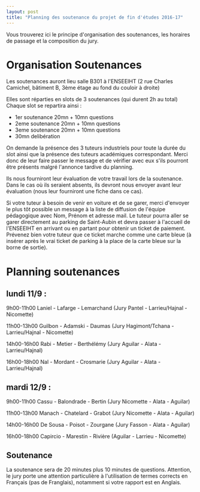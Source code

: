 ```yaml
---
layout: post
title: "Planning des soutenance du projet de fin d'études 2016-17"
---
```


Vous trouverez ici le principe d'organisation des soutenances, les horaires de passage et la composition du jury.

# Organisation Soutenances 

Les soutenances auront lieu salle B301 à l'ENSEEIHT (2 rue Charles Camichel, bâtiment B, 3ème étage au fond du couloir à droite)

Elles sont réparties en slots de 3 soutenances (qui durent 2h au total)
Chaque slot se repartira ainsi :
  * 1er soutenance 20mn + 10mn questions
  * 2eme soutenance 20mn + 10mn questions
  * 3eme soutenance 20mn + 10mn questions
  * 30mn delibération

On demande la présence des 3 tuteurs industriels pour toute la durée
du slot ainsi que la présence des tuteurs académiques correspondant.
Merci donc de leur faire passer le message et de vérifier avec eux
s'ils pourront être présents malgré l'annonce tardive du planning.

Ils nous fourniront leur évaluation de votre travail lors de la soutenance.
Dans le cas où ils seraient absents, ils devront nous envoyer avant leur
évaluation (nous leur fourniront une fiche dans ce cas).

Si votre tuteur à besoin de venir en voiture et de se garer, merci d'envoyer le plus tôt possible un message à la liste de diffusion de l'équipe pédagogique avec Nom, Prénom et adresse mail. Le tuteur pourra aller se garer directement au parking de Saint-Aubin et devra passer à l'accueil de l'ENSEEIHT en arrivant ou en partant pour obtenir un ticket de paiement. Prévenez bien votre tuteur que ce ticket marche comme une carte bleue (à insérer après le vrai ticket de parking à la place de la carte bleue sur la borne de sortie).

# Planning soutenances 

## lundi 11/9 :

9h00-11h00 Laniel - Lafarge - Lemarchand (Jury Pantel - Larrieu/Hajnal - Nicomette)

11h00-13h00 Guilbon - Adamski - Daumas (Jury Hagimont/Tchana - Larrieu/Hajnal - Nicomette)

14h00-16h00 Rabi - Metier - Berthélémy (Jury Aguilar - Alata - Larrieu/Hajnal)

16h00-18h00 Nal - Mordant - Crosmarie (Jury Aguilar - Alata - Larrieu/Hajnal)

## mardi 12/9 :


9h00-11h00 Cassu - Balondrade - Bertin (Jury Nicomette - Alata - Aguilar)

11h00-13h00 Manach - Chatelard - Grabot (Jury Nicomette - Alata - Aguilar)

14h00-16h00 De Sousa - Poisot - Zourgane (Jury Fasson - Alata - Aguilar)

16h00-18h00 Capircio - Marestin - Rivière (Aguilar - Larrieu - Nicomette)

## Soutenance

La soutenance sera de 20 minutes plus 10 minutes de questions. Attention, le jury porte une attention particulière à l'utilisation de termes corrects en Français (pas de Franglais), notamment si votre rapport est en Anglais.



